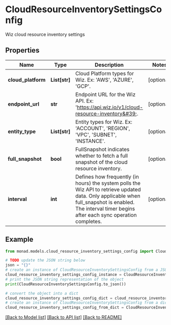 # CloudResourceInventorySettingsConfig

Wiz cloud resource inventory settings

## Properties

Name | Type | Description | Notes
------------ | ------------- | ------------- | -------------
**cloud_platform** | **List[str]** | Cloud Platform types for Wiz. Ex: &#39;AWS&#39;, &#39;AZURE&#39;, &#39;GCP&#39;. | [optional] 
**endpoint_url** | **str** | Endpoint URL for the Wiz API. Ex: &#39;https://api.wiz.io/v1/cloud-resource-inventory&#39;. | [optional] 
**entity_type** | **List[str]** | Entity types for Wiz. Ex: &#39;ACCOUNT&#39;, &#39;REGION&#39;, &#39;VPC&#39;, &#39;SUBNET&#39;, &#39;INSTANCE&#39;. | [optional] 
**full_snapshot** | **bool** | FullSnapshot indicates whether to fetch a full snapshot of the cloud resource inventory. | [optional] 
**interval** | **int** | Defines how frequently (in hours) the system polls the Wiz API to retrieve updated data. Only applicable when full_snapshot is enabled. The interval timer begins after each sync operation completes. | [optional] 

## Example

```python
from monad.models.cloud_resource_inventory_settings_config import CloudResourceInventorySettingsConfig

# TODO update the JSON string below
json = "{}"
# create an instance of CloudResourceInventorySettingsConfig from a JSON string
cloud_resource_inventory_settings_config_instance = CloudResourceInventorySettingsConfig.from_json(json)
# print the JSON string representation of the object
print(CloudResourceInventorySettingsConfig.to_json())

# convert the object into a dict
cloud_resource_inventory_settings_config_dict = cloud_resource_inventory_settings_config_instance.to_dict()
# create an instance of CloudResourceInventorySettingsConfig from a dict
cloud_resource_inventory_settings_config_from_dict = CloudResourceInventorySettingsConfig.from_dict(cloud_resource_inventory_settings_config_dict)
```
[[Back to Model list]](../README.md#documentation-for-models) [[Back to API list]](../README.md#documentation-for-api-endpoints) [[Back to README]](../README.md)


